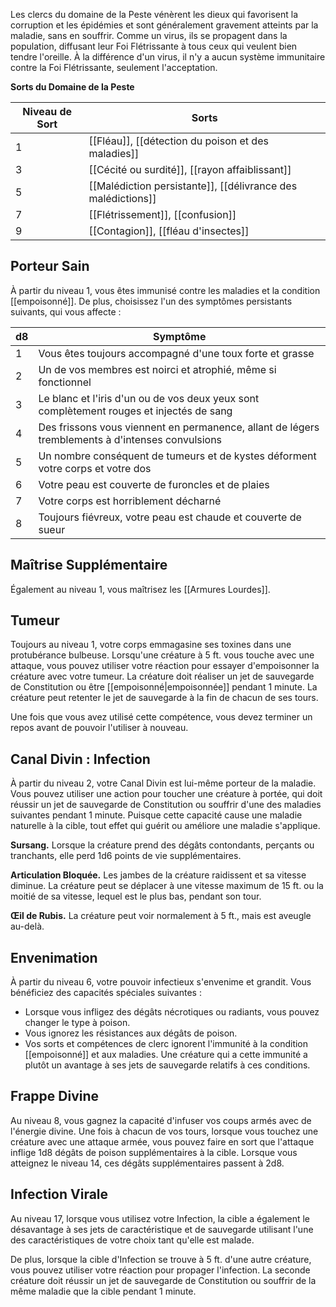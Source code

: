 Les clercs du domaine de la Peste vénèrent les dieux qui favorisent la corruption et les épidémies et sont généralement gravement atteints par la maladie, sans en souffrir. Comme un virus, ils se propagent dans la population, diffusant leur Foi Flétrissante à tous ceux qui veulent bien tendre l'oreille. À la différence d'un virus, il n'y a aucun système immunitaire contre la Foi Flétrissante, seulement l'acceptation.

**Sorts du Domaine de la Peste**

| Niveau de Sort | Sorts                                                        |
| -------------- | ------------------------------------------------------------ |
| 1              | [[Fléau]], [[détection du poison et des maladies]]           |
| 3              | [[Cécité ou surdité]], [[rayon affaiblissant]]               |
| 5              | [[Malédiction persistante]], [[délivrance des malédictions]] |
| 7              | [[Flétrissement]], [[confusion]]                             |
| 9              | [[Contagion]], [[fléau d'insectes]]                          |

## Porteur Sain

À partir du niveau 1, vous êtes immunisé contre les maladies et la condition [[empoisonné]]. De plus, choisissez l'un des symptômes persistants suivants, qui vous affecte : 

| d8  | Symptôme                                                                                          |
| --- | ------------------------------------------------------------------------------------------------- |
| 1   | Vous êtes toujours accompagné d'une toux forte et grasse                                          |
| 2   | Un de vos membres est noirci et atrophié, même si fonctionnel                                     |
| 3   | Le blanc et l'iris d'un ou de vos deux yeux sont complètement rouges et injectés de sang          |
| 4   | Des frissons vous viennent en permanence, allant de légers tremblements à d'intenses convulsions |
| 5   | Un nombre conséquent de tumeurs et de kystes déforment votre corps et votre dos                   |
| 6   | Votre peau est couverte de furoncles et de plaies                                                 |
| 7   | Votre corps est horriblement décharné                                                             |
| 8   | Toujours fiévreux, votre peau est chaude et couverte de sueur                                     |

## Maîtrise Supplémentaire

Également au niveau 1, vous maîtrisez les [[Armures Lourdes]].

## Tumeur

Toujours au niveau 1, votre corps emmagasine ses toxines dans une protubérance bulbeuse. Lorsqu'une créature à 5 ft. vous touche avec une attaque, vous pouvez utiliser votre réaction pour essayer d'empoisonner la créature avec votre tumeur. La créature doit réaliser un jet de sauvegarde de Constitution ou être [[empoisonné|empoisonnée]] pendant 1 minute. La créature peut retenter le jet de sauvegarde à la fin de chacun de ses tours.

Une fois que vous avez utilisé cette compétence, vous devez terminer un repos avant de pouvoir l'utiliser à nouveau.

## Canal Divin : Infection

À partir du niveau 2, votre Canal Divin est lui-même porteur de la maladie. Vous pouvez utiliser une action pour toucher une créature à portée, qui doit réussir un jet de sauvegarde de Constitution ou souffrir d'une des maladies suivantes pendant 1 minute. Puisque cette capacité cause une maladie naturelle à la cible, tout effet qui guérit ou améliore une maladie s'applique.

**Sursang.** Lorsque la créature prend des dégâts contondants, perçants ou tranchants, elle perd 1d6 points de vie supplémentaires.

**Articulation Bloquée.** Les jambes de la créature raidissent et sa vitesse diminue. La créature peut se déplacer à une vitesse maximum de 15 ft. ou la moitié de sa vitesse, lequel est le plus bas, pendant son tour.

**Œil de Rubis.** La créature peut voir normalement à 5 ft., mais est aveugle au-delà.



## Envenimation

À partir du niveau 6, votre pouvoir infectieux s'envenime et grandit. Vous bénéficiez des capacités spéciales suivantes : 

 - Lorsque vous infligez des dégâts nécrotiques ou radiants, vous pouvez changer le type à poison.
 - Vous ignorez les résistances aux dégâts de poison.
 - Vos sorts et compétences de clerc ignorent l'immunité à la condition [[empoisonné]] et aux maladies. Une créature qui a cette immunité a plutôt un avantage à ses jets de sauvegarde relatifs à ces conditions.

## Frappe Divine

Au niveau 8, vous gagnez la capacité d'infuser vos coups armés avec de l'énergie divine. Une fois à chacun de vos tours, lorsque vous touchez une créature avec une attaque armée, vous pouvez faire en sort que l'attaque inflige 1d8 dégâts de poison supplémentaires à la cible. Lorsque vous atteignez le niveau 14, ces dégâts supplémentaires passent à 2d8.

## Infection Virale

Au niveau 17, lorsque vous utilisez votre Infection, la cible a également le désavantage à ses jets de caractéristique et de sauvegarde utilisant l'une des caractéristiques de votre choix tant qu'elle est malade.

De plus, lorsque la cible d'Infection se trouve à 5 ft. d'une autre créature, vous pouvez utiliser votre réaction pour propager l'infection. La seconde créature doit réussir un jet de sauvegarde de Constitution ou souffrir de la même maladie que la cible pendant 1 minute.




























